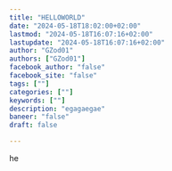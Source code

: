 ```yaml
---
title: "HELLOWORLD"
date: "2024-05-18T18:02:00+02:00"
lastmod: "2024-05-18T16:07:16+02:00"
lastupdate: "2024-05-18T16:07:16+02:00"
author: "GZod01"
authors: ["GZod01"]
facebook_author: "false"
facebook_site: "false"
tags: [""]
categories: [""]
keywords: [""]
description: "egagaegae"
baneer: "false"
draft: false 

---
```

he
